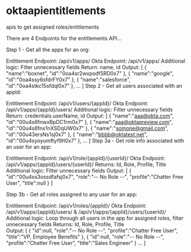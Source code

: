 # oktaapientitlements
apis to get assigned roles/entitlements

There are 4 Endpoints for the entitlements API…

Step 1 - Get all the apps for an org:
 
Entitlement Endpoint:  /api/v1/apps/
Okta Endpoint:  /api/v1/apps/
Additional logic:  Filter unnecessary fields
Return: name, id
Output:
[
   {
      "name":"boxnet",
      "id":"0oa4sr2wxpsdfSRD0x7"
   },
   {
      "name":"google",
      "id":"0oa4ssy6sfdrFY0x7"
   },
   {
      "name":"salesforce",
      "id":"0oa4stkc15sfdql0x7"
   },
…
]
Step 2 - Get all users associated with an appId:
 
Entitlement Endpoint:  /api/v1/users/{appId}/
Okta Endpoint:  /api/v1/apps/{appId}/users/
Additional logic:  Filter unnecessary fields
Return: credentials.userName, id
Output:
[
   {
      "name":"aaa@okta.com",
      "id":"00u4s6fnwxBpDC1rm0x7"
   },
   {
      "name":"aaa@oktapreview.com",
  	"id":"00u4s6fnx1nXSDqUW0x7"
   },
   {
      "name":"somone@gmail.com",
      "id":"00u43ersNs1sj0x7"
   },
   {
      "name":"bbbb@oktatest.net",
      "id":"00u4syoyumftyf9It0x7"
   },
…
] 
Step 3a - Get role info associated with an user for an app:
 
Entitlement Endpoint:  /api/v1/role/{appId}/{userId}/
Okta Endpoint:  /api/v1/apps/{appId}/users/{userId}/
Returns: Id, Role, Profile, Title  
Additional logic:  Filter unnecessary fields
Output:
[
   {
      "id":"00u4ss3ossdfafsj0x7",
      "role":"-- No Role --",
      "profile":"Chatter Free User",
      "title":null
   }
]
 
Step 3b - Get all roles assigned to any user for an app:
 
Entitlement Endpoint:  /api/v1/roles/{appId}/
Okta Endpoint:  /api/v1/apps/{appId}/users/  &  /api/v1/apps/{appId}/users/{userId}/
Additional logic:  Loop through all users in the app for assigned roles, filter unnecessary fields
Returns: Id, Role, Profile, Title  
Output:
[
 {
      "id":null,
      "role":"-- No Role --",
      "profile":"Chatter Free User",
      "title":"VP, Employee Benefits"
   },
   {
      "id":null,
      "role":"-- No Role --",
      "profile":"Chatter Free User",
      "title":"Sales Engineer"
   }
…
]
 

